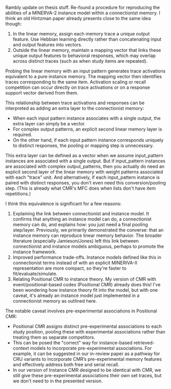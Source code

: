 Rambly update on thesis stuff. Re-found a procedure for reproducing the abilities of a MINERVA-2 instance model within a connectionist memory. I think an old Hintzman paper already presents close to the same idea though:

1. In the linear memory, assign each memory trace a unique output feature. Use Hebbian learning directly rather than concatenating input and output features into vectors.
2. Outside the linear memory, maintain a mapping vector that links these unique output features to behavioral responses, which may overlap across distinct traces (such as when study items are repeated).

Probing the linear memory with an input pattern generates trace activations equivalent to a pure instance memory. The mapping vector then identifies traces corresponding to the same item. Activation scaling or recall competition can occur directly on trace activations or on a response support vector derived from them.

This relationship between trace activations and responses can be interpreted as adding an extra layer to the connectionist memory:
- When each input pattern instance associates with a single output, the extra layer can simply be a vector.
- For complex output patterns, an explicit second linear memory layer is required.
- On the other hand, if each input pattern instance corresponds uniquely to distinct responses, the pooling or mapping step is unnecessary.

This extra layer can be defined as a vector when we assume input_pattern instances are associated with a single output. But if input_pattern instances are associated with complex output_patterns, then you actually do need an explicit second layer of the linear memory with weight patterns associated with each "trace" unit. And alternatively, if each input_pattern instance is paired with distinct responses, you don't even need this conversion/pooling step. (This is already what CMR's MFC does when lists don't have item repetitions.)

I think this equivalence is significant for a few reasons:

1. Explaining the link between connectionist and instance model. It confirms that anything an instance model can do, a connectionist memory can do, and explains how: you just need a final pooling step/layer. Previously, we primarily demonstrated the converse: that an instance memory can reproduce linear memory behavior. The broader literature (especially Jamieson/Jones) left this link between connectionist and instance models ambiguous, perhaps to promote the instance framework.
2. Improved performance trade-offs. Instance models defined like this in connectionist terms instead of with an explicit MINERIVA-II representation are more compact, so they're faster to fit/evaluate/simulate. 
3. Relating Positional CMR to instance theory. My version of CMR with event/positional-based codes (Positional CMR) already does this! I've been wondering how instance theory fit into the model, but with one caveat, it's already an instance model just implemented in a connectionist memory as outlined here. 

The notable caveat involves pre-experimental associations in Positional CMR:

- Positional CMR assigns distinct pre-experimental associations to each study position, pooling these with experimental associations rather than treating them as separate competitors. 
- This can be posed the "correct" way for instance-based retrieved-context models to incorporate pre-experimental associations. For example, it can be suggested in our in-review paper as a pathway for CRU variants to incorporate CMR’s pre-experimental memory features and effectively address both free and serial recall.
- In our version of Instance CMR designed to be identical with CMR, we still give these pre-experimental associations their own set traces, but we don't need to in the presented version. 